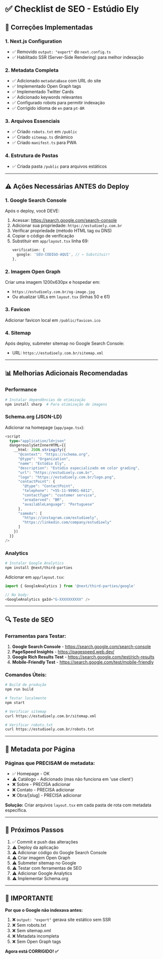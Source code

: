 # ✅ Checklist de SEO - Estúdio Ely

## 🚀 Correções Implementadas

### 1. **Next.js Configuration**
- ✅ Removido `output: "export"` do `next.config.ts`
- ✅ Habilitado SSR (Server-Side Rendering) para melhor indexação

### 2. **Metadata Completa**
- ✅ Adicionado `metadataBase` com URL do site
- ✅ Implementado Open Graph tags
- ✅ Implementado Twitter Cards
- ✅ Adicionado keywords relevantes
- ✅ Configurado robots para permitir indexação
- ✅ Corrigido idioma de `en` para `pt-BR`

### 3. **Arquivos Essenciais**
- ✅ Criado `robots.txt` em `/public`
- ✅ Criado `sitemap.ts` dinâmico
- ✅ Criado `manifest.ts` para PWA

### 4. **Estrutura de Pastas**
- ✅ Criada pasta `/public` para arquivos estáticos

---

## ⚠️ Ações Necessárias ANTES do Deploy

### 1. **Google Search Console**
Após o deploy, você DEVE:
1. Acessar: https://search.google.com/search-console
2. Adicionar sua propriedade: `https://estudioely.com.br`
3. Verificar propriedade (método HTML tag ou DNS)
4. Copiar o código de verificação
5. Substituir em `app/layout.tsx` linha 69:
   ```typescript
   verification: {
     google: 'SEU-CODIGO-AQUI', // ← Substituir!
   },
   ```

### 2. **Imagem Open Graph**
Criar uma imagem 1200x630px e hospedar em:
- `https://estudioely.com.br/og-image.jpg`
- Ou atualizar URLs em `layout.tsx` (linhas 50 e 61)

### 3. **Favicon**
Adicionar favicon local em `/public/favicon.ico`

### 4. **Sitemap**
Após deploy, submeter sitemap no Google Search Console:
- URL: `https://estudioely.com.br/sitemap.xml`

---

## 📊 Melhorias Adicionais Recomendadas

### Performance
```bash
# Instalar dependências de otimização
npm install sharp  # Para otimização de imagens
```

### Schema.org (JSON-LD)
Adicionar na homepage (`app/page.tsx`):
```typescript
<script
  type="application/ld+json"
  dangerouslySetInnerHTML={{
    __html: JSON.stringify({
      "@context": "https://schema.org",
      "@type": "Organization",
      "name": "Estúdio Ely",
      "description": "Estúdio especializado em color grading",
      "url": "https://estudioely.com.br",
      "logo": "https://estudioely.com.br/logo.png",
      "contactPoint": {
        "@type": "ContactPoint",
        "telephone": "+55-11-99901-6812",
        "contactType": "customer service",
        "areaServed": "BR",
        "availableLanguage": "Portuguese"
      },
      "sameAs": [
        "https://instagram.com/estudioely",
        "https://linkedin.com/company/estudioely"
      ]
    })
  }}
/>
```

### Analytics
```bash
# Instalar Google Analytics
npm install @next/third-parties
```

Adicionar em `app/layout.tsx`:
```typescript
import { GoogleAnalytics } from '@next/third-parties/google'

// No body:
<GoogleAnalytics gaId="G-XXXXXXXXXX" />
```

---

## 🔍 Teste de SEO

### Ferramentas para Testar:
1. **Google Search Console** - https://search.google.com/search-console
2. **PageSpeed Insights** - https://pagespeed.web.dev/
3. **Google Rich Results Test** - https://search.google.com/test/rich-results
4. **Mobile-Friendly Test** - https://search.google.com/test/mobile-friendly

### Comandos Úteis:
```bash
# Build de produção
npm run build

# Testar localmente
npm start

# Verificar sitemap
curl https://estudioely.com.br/sitemap.xml

# Verificar robots.txt
curl https://estudioely.com.br/robots.txt
```

---

## 📝 Metadata por Página

### Páginas que PRECISAM de metadata:
- ✅ Homepage - OK
- ⚠️ Catálogo - Adicionado (mas não funciona em 'use client')
- ❌ Sobre - PRECISA adicionar
- ❌ Contato - PRECISA adicionar
- ❌ Obra/[slug] - PRECISA adicionar

**Solução:** Criar arquivos `layout.tsx` em cada pasta de rota com metadata específica.

---

## 🎯 Próximos Passos

1. ✅ Commit e push das alterações
2. ⚠️ Deploy da aplicação
3. ⚠️ Adicionar código do Google Search Console
4. ⚠️ Criar imagem Open Graph
5. ⚠️ Submeter sitemap no Google
6. ⚠️ Testar com ferramentas de SEO
7. ⚠️ Adicionar Google Analytics
8. ⚠️ Implementar Schema.org

---

## 🚨 IMPORTANTE

**Por que o Google não indexava antes:**
1. ❌ `output: "export"` gerava site estático sem SSR
2. ❌ Sem robots.txt
3. ❌ Sem sitemap.xml
4. ❌ Metadata incompleta
5. ❌ Sem Open Graph tags

**Agora está CORRIGIDO! ✅**
